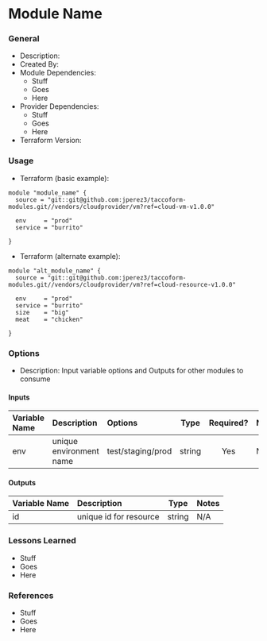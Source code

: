 # Module Name

### General

* Description:
* Created By:
* Module Dependencies:
  * Stuff
  * Goes
  * Here
* Provider Dependencies:
  * Stuff
  * Goes
  * Here
* Terraform Version:


### Usage

* Terraform (basic example):

```hcl
module "module_name" {
  source = "git::git@github.com:jperez3/taccoform-modules.git//vendors/cloudprovider/vm?ref=cloud-vm-v1.0.0"

  env     = "prod"
  service = "burrito"

}
```

* Terraform (alternate example):

```hcl
module "alt_module_name" {
  source = "git::git@github.com:jperez3/taccoform-modules.git//vendors/cloudprovider/vm?ref=cloud-resource-v1.0.0"

  env     = "prod"
  service = "burrito"
  size    = "big"
  meat    = "chicken"

}

```

### Options

* Description: Input variable options and Outputs for other modules to consume

#### Inputs

| Variable Name           | Description                        | Options             |  Type  | Required? | Notes |
| :---------------------- | :--------------------------------- | :------------------ | :----: | :-------: | :---- |
| env                     | unique environment name            | test/staging/prod   | string |    Yes    | N/A   |


#### Outputs

| Variable Name | Description            |  Type  | Notes |
| :------------ | :--------------------- | :----: | :---- |
| id            | unique id for resource | string | N/A   |

### Lessons Learned

* Stuff
* Goes
* Here


### References

* Stuff
* Goes
* Here
